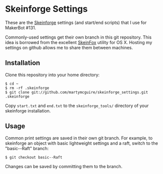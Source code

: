 Skeinforge Settings
===================

These are the [Skeinforge](http://www.bitsfrombytes.com/wiki/index.php?title=Skeinforge) settings (and start/end scripts) that I use for MakerBot #131.

Commonly-used settings get their own branch in this git repository. This idea 
is borrowed from the excellent [SkeinFox](http://github.com/jmil/SkeinFox) 
utility for OS X.  Hosting my settings on github allows me to share them 
between machines.

Installation
------------

Clone this repository into your home directory:

    $ cd ~
    $ rm -rf .skeinforge
    $ git clone git://github.com/martymcguire/skeinforge_settings.git .skeinforge

Copy `start.txt` and `end.txt` to the `skeinforge_tools/` directory of your 
skeinforge installation.

Usage
-----

Common print settings are saved in their own git branch.  For example, to 
skeinforge an object with basic lightweight settings and a raft, switch to the
"basic--Raft" branch:

    $ git checkout basic--Raft

Changes can be saved by committing them to the branch.
